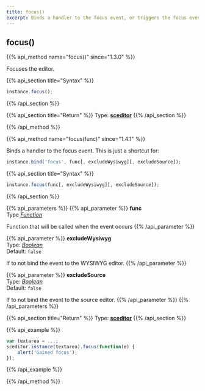 ```yaml
---
title: focus()
excerpt: Binds a handler to the focus event, or triggers the focus event.
---
```

## focus()

{{% api_method name="focus()" since="1.3.0" %}}

Focuses the editor.


{{% api_section title="Syntax" %}}
```js
instance.focus();
```
{{% /api_section %}}

{{% api_section title="Return" %}}
Type: **[sceditor](/api/types/#sceditor)**
{{% /api_section %}}

{{% /api_method %}}


{{% api_method name="focus(func)" since="1.4.1" %}}

Binds a handler to the focus event. This is just a shortcut for:

```js
instance.bind('focus', func[, excludeWysiwyg][, excludeSource]);
```


{{% api_section title="Syntax" %}}
```js
instance.focus(func[, excludeWysiwyg][, excludeSource]);
```
{{% /api_section %}}


{{% api_parameters %}}
{{% api_parameter %}}
**func**  
Type *[Function](/api/types/#function)*

Function that will be called when the event occurs
{{% /api_parameter %}}

{{% api_parameter %}}
**excludeWysiwyg**  
Type: *[Boolean](/api/types/#bool)*  
Default: `false`

If to not bind the event to the WYSIWYG editor.
{{% /api_parameter %}}

{{% api_parameter %}}
**excludeSource**  
Type: *[Boolean](/api/types/#bool)*  
Default: `false`

If to not bind the event to the source editor.
{{% /api_parameter %}}
{{% /api_parameters %}}


{{% api_section title="Return" %}}
Type: **[sceditor](/api/types/#sceditor)**
{{% /api_section %}}


{{% api_example %}}
```js
var textarea = ...;
sceditor.instance(textarea).focus(function(e) {
	alert('Gained focus');
});
```
{{% /api_example %}}

{{% /api_method %}}
